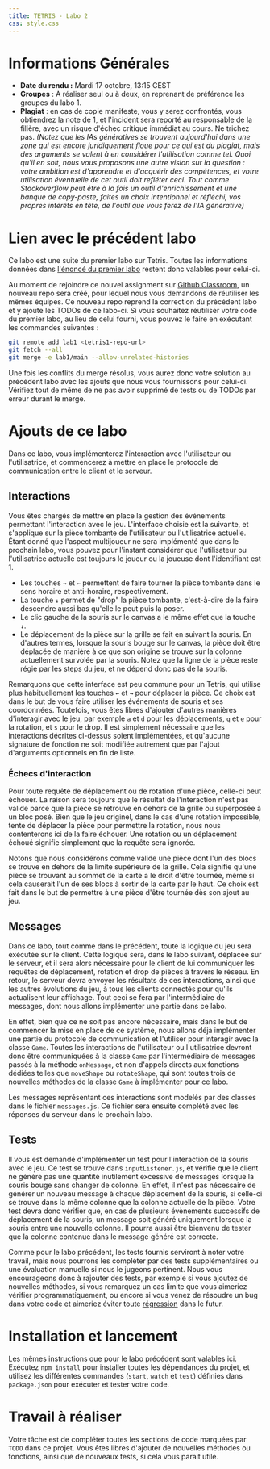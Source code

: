 ```yaml
---
title: TETRIS - Labo 2
css: style.css
---
```


<!--

# Changelog

| Date  | Changement                                                                                                          |
| ----- | ------------------------------------------------------------------------------------------------------------------- |
| 03.10 | [Précision](#change_overlap) : deux pièces tombantes sont autorisées à se superposer.                               |

-->

# Informations Générales
- **Date du rendu :** Mardi 17 octobre, 13:15 CEST
- **Groupes** : À réaliser seul ou à deux, en reprenant de préférence les groupes du labo 1.
- **Plagiat** : en cas de copie manifeste, vous y serez confrontés, vous obtiendrez la note de 1, et l'incident sera reporté au responsable de la filière, avec un risque d'échec critique immédiat au cours. Ne trichez pas. *(Notez que les IAs génératives se trouvent aujourd'hui dans une zone qui est encore juridiquement floue pour ce qui est du plagiat, mais des arguments se valent à en considérer l'utilisation comme tel. Quoi qu'il en soit, nous vous proposons une autre vision sur la question : votre ambition est d'apprendre et d'acquérir des compétences, et votre utilisation éventuelle de cet outil doit refléter ceci. Tout comme Stackoverflow peut être à la fois un outil d'enrichissement et une banque de copy-paste, faites un choix intentionnel et réfléchi, vos propres intérêts en tête, de l'outil que vous ferez de l'IA générative)*

# Lien avec le précédent labo

Ce labo est une suite du premier labo sur Tetris. Toutes les informations données dans [l'énoncé du premier labo](./labo-2-tetris-1.md) restent donc valables pour celui-ci.

Au moment de rejoindre ce nouvel assignment sur [Github Classroom](https://classroom.github.com/a/ASCN06le), un nouveau repo sera créé, pour lequel nous vous demandons de réutiliser les mêmes équipes. Ce nouveau repo reprend la correction du précédent labo et y ajoute les TODOs de ce labo-ci. Si vous souhaitez réutiliser votre code du premier labo, au lieu de celui fourni, vous pouvez le faire en exécutant les commandes suivantes :
```sh
git remote add lab1 <tetris1-repo-url>
git fetch --all
git merge -e lab1/main --allow-unrelated-histories
```
Une fois les conflits du merge résolus, vous aurez donc votre solution au précédent labo avec les ajouts que nous vous fournissons pour celui-ci. Vérifiez tout de même de ne pas avoir supprimé de tests ou de TODOs par erreur durant le merge.

# Ajouts de ce labo

Dans ce labo, vous implémenterez l'interaction avec l'utilisateur ou l'utilisatrice, et commencerez à mettre en place le protocole de communication entre le client et le serveur.

## Interactions

Vous êtes chargés de mettre en place la gestion des événements permettant l'interaction avec le jeu. L'interface choisie est la suivante, et s'applique sur la pièce tombante de l'utilisateur ou l'utilisatrice actuelle. Étant donné que l'aspect multijoueur ne sera implémenté que dans le prochain labo, vous pouvez pour l'instant considérer que l'utilisateur ou l'utilisatrice actuelle est toujours le joueur ou la joueuse dont l'identifiant est 1.

- Les touches `→` et `←` permettent de faire tourner la pièce tombante dans le sens horaire et anti-horaire, respectivement.
- La touche `↓` permet de "drop" la pièce tombante, c'est-à-dire de la faire descendre aussi bas qu'elle le peut puis la poser.
- Le clic gauche de la souris sur le canvas a le même effet que la touche `↓`.
- Le déplacement de la pièce sur la grille se fait en suivant la souris. En d'autres termes, lorsque la souris bouge sur le canvas, la pièce doit être déplacée de manière à ce que son origine se trouve sur la colonne actuellement survolée par la souris. Notez que la ligne de la pièce reste régie par les steps du jeu, et ne dépend donc pas de la souris.

Remarquons que cette interface est peu commune pour un Tetris, qui utilise plus habituellement les touches `←` et `→` pour déplacer la pièce. Ce choix est dans le but de vous faire utiliser les événements de souris et ses coordonnées. Toutefois, vous êtes libres d'ajouter d'autres manières d'interagir avec le jeu, par exemple `a` et `d` pour les déplacements, `q` et `e` pour la rotation, et `s` pour le drop. Il est simplement nécessaire que les interactions décrites ci-dessus soient implémentées, et qu'aucune signature de fonction ne soit modifiée autrement que par l'ajout d'arguments optionnels en fin de liste.

### Échecs d'interaction

Pour toute requête de déplacement ou de rotation d'une pièce, celle-ci peut échouer. La raison sera toujours que le résultat de l'interaction n'est pas valide parce que la pièce se retrouve en dehors de la grille ou superposée à un bloc posé. Bien que le jeu originel, dans le cas d'une rotation impossible, tente de déplacer la pièce pour permettre la rotation, nous nous contenterons ici de la faire échouer. Une rotation ou un déplacement échoué signifie simplement que la requête sera ignorée.

Notons que nous considérons comme valide une pièce dont l'un des blocs se trouve en dehors de la limite supérieure de la grille. Cela signifie qu'une pièce se trouvant au sommet de la carte a le droit d'être tournée, même si cela causerait l'un de ses blocs à sortir de la carte par le haut. Ce choix est fait dans le but de permettre à une pièce d'être tournée dès son ajout au jeu.

## Messages

Dans ce labo, tout comme dans le précédent, toute la logique du jeu sera exécutée sur le client. Cette logique sera, dans le labo suivant, déplacée sur le serveur, et il sera alors nécessaire pour le client de lui communiquer les requêtes de déplacement, rotation et drop de pièces à travers le réseau. En retour, le serveur devra envoyer les résultats de ces interactions, ainsi que les autres évolutions du jeu, à tous les clients connectés pour qu'ils actualisent leur affichage. Tout ceci se fera par l'intermédiaire de messages, dont nous allons implémenter une partie dans ce labo.

En effet, bien que ce ne soit pas encore nécessaire, mais dans le but de commencer la mise en place de ce système, nous allons déjà implémenter une partie du protocole de communication et l'utiliser pour interagir avec la classe `Game`. Toutes les interactions de l'utilisateur ou l'utilisatrice devront donc être communiquées à la classe `Game` par l'intermédiaire de messages passés à la méthode `onMessage`, et non d'appels directs aux fonctions dédiées telles que `moveShape` ou `rotateShape`, qui sont toutes trois de nouvelles méthodes de la classe `Game` à implémenter pour ce labo.

Les messages représentant ces interactions sont modelés par des classes dans le fichier `messages.js`. Ce fichier sera ensuite complété avec les réponses du serveur dans le prochain labo.

## Tests

Il vous est demandé d'implémenter un test pour l'interaction de la souris avec le jeu. Ce test se trouve dans `inputListener.js`, et vérifie que le client ne génère pas une quantité inutilement excessive de messages lorsque la souris bouge sans changer de colonne. En effet, il n'est pas nécessaire de générer un nouveau message à chaque déplacement de la souris, si celle-ci se trouve dans la même colonne que la colonne actuelle de la pièce. Votre test devra donc vérifier que, en cas de plusieurs évènements successifs de déplacement de la souris, un message soit généré uniquement lorsque la souris entre une nouvelle colonne. Il pourra aussi être bienvenu de tester que la colonne contenue dans le message généré est correcte.

Comme pour le labo précédent, les tests fournis serviront à noter votre travail, mais nous pourrons les compléter par des tests supplémentaires ou une évaluation manuelle si nous le jugeons pertinent. Nous vous encourageons donc à rajouter des tests, par exemple si vous ajoutez de nouvelles méthodes, si vous remarquez un cas limite que vous aimeriez vérifier programmatiquement, ou encore si vous venez de résoudre un bug dans votre code et aimeriez éviter toute [régression](https://fr.wikipedia.org/wiki/Test_de_r%C3%A9gression) dans le futur.

# Installation et lancement

Les mêmes instructions que pour le labo précédent sont valables ici. Exécutez `npm install` pour installer toutes les dépendances du projet, et utilisez les différentes commandes (`start`, `watch` et `test`) définies dans `package.json` pour exécuter et tester votre code.

# Travail à réaliser

Votre tâche est de compléter toutes les sections de code marquées par `TODO` dans ce projet. Vous êtes libres d'ajouter de nouvelles méthodes ou fonctions, ainsi que de nouveaux tests, si cela vous parait utile.
